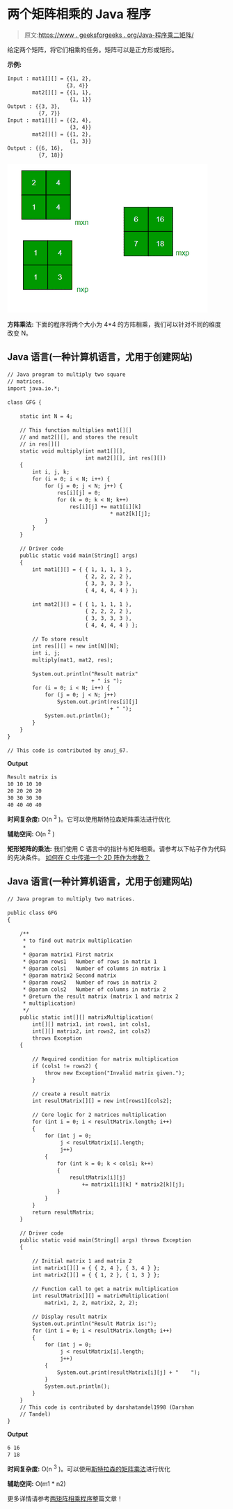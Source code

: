 # 两个矩阵相乘的 Java 程序

> 原文:[https://www . geeksforgeeks . org/Java-程序乘二矩阵/](https://www.geeksforgeeks.org/java-program-to-multiply-two-matrices/)

给定两个矩阵，将它们相乘的任务。矩阵可以是正方形或矩形。

**示例:**

```
Input : mat1[][] = {{1, 2}, 
                   {3, 4}}
        mat2[][] = {{1, 1}, 
                    {1, 1}}
Output : {{3, 3}, 
          {7, 7}}
Input : mat1[][] = {{2, 4}, 
                    {3, 4}}
        mat2[][] = {{1, 2}, 
                    {1, 3}}       
Output : {{6, 16}, 
          {7, 18}}
```

![](img/f817ce00b9c904bc4fa28109e9094336.png)

**方阵乘法:**
下面的程序将两个大小为 4*4 的方阵相乘，我们可以针对不同的维度改变 N。

## Java 语言(一种计算机语言，尤用于创建网站)

```
// Java program to multiply two square
// matrices.
import java.io.*;

class GFG {

    static int N = 4;

    // This function multiplies mat1[][]
    // and mat2[][], and stores the result
    // in res[][]
    static void multiply(int mat1[][],
                         int mat2[][], int res[][])
    {
        int i, j, k;
        for (i = 0; i < N; i++) {
            for (j = 0; j < N; j++) {
                res[i][j] = 0;
                for (k = 0; k < N; k++)
                    res[i][j] += mat1[i][k]
                                 * mat2[k][j];
            }
        }
    }

    // Driver code
    public static void main(String[] args)
    {
        int mat1[][] = { { 1, 1, 1, 1 },
                         { 2, 2, 2, 2 },
                         { 3, 3, 3, 3 },
                         { 4, 4, 4, 4 } };

        int mat2[][] = { { 1, 1, 1, 1 },
                         { 2, 2, 2, 2 },
                         { 3, 3, 3, 3 },
                         { 4, 4, 4, 4 } };

        // To store result
        int res[][] = new int[N][N];
        int i, j;
        multiply(mat1, mat2, res);

        System.out.println("Result matrix"
                           + " is ");
        for (i = 0; i < N; i++) {
            for (j = 0; j < N; j++)
                System.out.print(res[i][j]
                                 + " ");
            System.out.println();
        }
    }
}

// This code is contributed by anuj_67.
```

**Output**

```
Result matrix is 
10 10 10 10 
20 20 20 20 
30 30 30 30 
40 40 40 40
```

**时间复杂度:** O(n <sup>3</sup> )。它可以使用斯特拉森矩阵乘法进行优化

**辅助空间:** O(n <sup>2</sup> )

**矩形矩阵的乘法:**
我们使用 C 语言中的指针与矩阵相乘。请参考以下帖子作为代码的先决条件。
[如何在 C 中传递一个 2D 阵作为参数？](https://www.geeksforgeeks.org/pass-2d-array-parameter-c/)

## Java 语言(一种计算机语言，尤用于创建网站)

```
// Java program to multiply two matrices.

public class GFG 
{

    /**
     * to find out matrix multiplication
     *
     * @param matrix1 First matrix
     * @param rows1   Number of rows in matrix 1
     * @param cols1   Number of columns in matrix 1
     * @param matrix2 Second matrix
     * @param rows2   Number of rows in matrix 2
     * @param cols2   Number of columns in matrix 2
     * @return the result matrix (matrix 1 and matrix 2
     * multiplication)
     */
    public static int[][] matrixMultiplication(
        int[][] matrix1, int rows1, int cols1,
        int[][] matrix2, int rows2, int cols2)
        throws Exception
    {

        // Required condition for matrix multiplication
        if (cols1 != rows2) {
            throw new Exception("Invalid matrix given.");
        }

        // create a result matrix
        int resultMatrix[][] = new int[rows1][cols2];

        // Core logic for 2 matrices multiplication
        for (int i = 0; i < resultMatrix.length; i++) 
        {
            for (int j = 0; 
                 j < resultMatrix[i].length;
                 j++) 
            {
                for (int k = 0; k < cols1; k++) 
                {
                    resultMatrix[i][j]
                        += matrix1[i][k] * matrix2[k][j];
                }
            }
        }
        return resultMatrix;
    }

    // Driver code
    public static void main(String[] args) throws Exception
    {

        // Initial matrix 1 and matrix 2
        int matrix1[][] = { { 2, 4 }, { 3, 4 } };
        int matrix2[][] = { { 1, 2 }, { 1, 3 } };

        // Function call to get a matrix multiplication
        int resultMatrix[][] = matrixMultiplication(
            matrix1, 2, 2, matrix2, 2, 2);

        // Display result matrix
        System.out.println("Result Matrix is:");
        for (int i = 0; i < resultMatrix.length; i++) 
        {
            for (int j = 0; 
                 j < resultMatrix[i].length;
                 j++)
            {
                System.out.print(resultMatrix[i][j] + "    ");
            }
            System.out.println();
        }
    }
    // This code is contributed by darshatandel1998 (Darshan
    // Tandel)
}
```

**Output**

```
6 16 
7 18
```

**时间复杂度:** O(n <sup>3</sup> )。可以使用[斯特拉森的矩阵乘法](https://www.geeksforgeeks.org/strassens-matrix-multiplication/)进行优化

**辅助空间:** O(m1 * n2)

更多详情请参考[两矩阵相乘程序](https://www.geeksforgeeks.org/c-program-multiply-two-matrices/)整篇文章！
